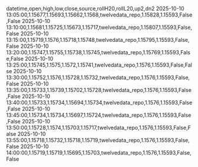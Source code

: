 datetime,open,high,low,close,source,rollH20,rollL20,up2,dn2
2025-10-10 13:05:00,1.15677,1.15693,1.15662,1.1568,twelvedata_repo,1.15828,1.15593,False,False
2025-10-10 13:10:00,1.15681,1.15725,1.15673,1.15717,twelvedata_repo,1.15807,1.15593,False,False
2025-10-10 13:15:00,1.15719,1.1576,1.15718,1.15748,twelvedata_repo,1.15795,1.15593,False,False
2025-10-10 13:20:00,1.15747,1.15755,1.15738,1.15745,twelvedata_repo,1.15769,1.15593,False,False
2025-10-10 13:25:00,1.15745,1.1575,1.1572,1.15741,twelvedata_repo,1.1576,1.15593,False,False
2025-10-10 13:30:00,1.15752,1.1576,1.15728,1.15732,twelvedata_repo,1.1576,1.15593,False,False
2025-10-10 13:35:00,1.15733,1.15739,1.15702,1.15728,twelvedata_repo,1.1576,1.15593,False,False
2025-10-10 13:40:00,1.15733,1.15734,1.15694,1.15734,twelvedata_repo,1.1576,1.15593,False,False
2025-10-10 13:45:00,1.15734,1.15734,1.15697,1.15724,twelvedata_repo,1.1576,1.15593,False,False
2025-10-10 13:50:00,1.15728,1.1574,1.15703,1.15717,twelvedata_repo,1.1576,1.15593,False,False
2025-10-10 13:55:00,1.15718,1.15732,1.15718,1.15719,twelvedata_repo,1.1576,1.15593,False,False
2025-10-10 14:00:00,1.15719,1.15719,1.15695,1.15703,twelvedata_repo,1.1576,1.15593,False,False
